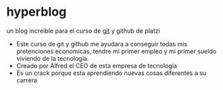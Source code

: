 # hyperblog
un blog increible para el curso de [git](http:holamundo.com// "git") y github de platzi
- Este curso de git y github me ayudara a conseguir todas mis pretenciones economicas, tendre mi primer empleo y mi primer sueldo viviendo de la tecnologia.
- Creado por Alfred el CEO de esta empresa de tecnologia
- Es un crack porque esta aprendiendo nuevas cosas diferentes a su carrera 
